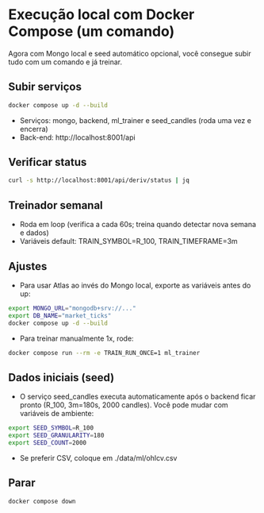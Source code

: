 # Execução local com Docker Compose (um comando)

Agora com Mongo local e seed automático opcional, você consegue subir tudo com um comando e já treinar.

## Subir serviços
```bash
docker compose up -d --build
```
- Serviços: mongo, backend, ml_trainer e seed_candles (roda uma vez e encerra)
- Back-end: http://localhost:8001/api

## Verificar status
```bash
curl -s http://localhost:8001/api/deriv/status | jq
```

## Treinador semanal
- Roda em loop (verifica a cada 60s; treina quando detectar nova semana e dados)
- Variáveis default: TRAIN_SYMBOL=R_100, TRAIN_TIMEFRAME=3m

## Ajustes
- Para usar Atlas ao invés do Mongo local, exporte as variáveis antes do up:
```bash
export MONGO_URL="mongodb+srv://..."
export DB_NAME="market_ticks"
docker compose up -d --build
```
- Para treinar manualmente 1x, rode:
```bash
docker compose run --rm -e TRAIN_RUN_ONCE=1 ml_trainer
```

## Dados iniciais (seed)
- O serviço seed_candles executa automaticamente após o backend ficar pronto (R_100, 3m=180s, 2000 candles). Você pode mudar com variáveis de ambiente:
```bash
export SEED_SYMBOL=R_100
export SEED_GRANULARITY=180
export SEED_COUNT=2000
```
- Se preferir CSV, coloque em ./data/ml/ohlcv.csv

## Parar
```bash
docker compose down
```